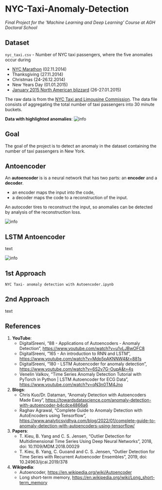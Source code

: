 # NYC-Taxi-Anomaly-Detection
*Final Project for the 'Machine Learning and Deep Learning' Course at AGH Doctoral School*

## Dataset
```nyc_taxi.csv``` - Number of NYC taxi passengers, where the five anomalies occur during 
* [NYC Marathon](https://en.wikipedia.org/wiki/2014_New_York_City_Marathon) (02.11.2014)
* Thanksgiving (27.11.2014)
* Christmas (24-26.12.2014)
* New Years Day (01.01.2015)
* [January 2015 North American blizzard](https://en.wikipedia.org/wiki/January_2015_North_American_blizzard) (26-27.01.2015)

The raw data is from the [NYC Taxi and Limousine Commission](https://www.nyc.gov/html/tlc/html/about/trip_record_data.shtml). The data file consists of aggregating the total number of taxi passengers into 30 minute buckets.

**Data with highlighted anomalies**:
![info](https://raw.githubusercontent.com/bartk97/NYC-Taxi-Anomaly-Detection/main/Images/Data%20with%20highlighted%20anomalies.png)





## Goal
The goal of the project is to detect an anomaly in the dataset containing the number of taxi passengers in New York.


## Antoencoder

An **autoencoder** is is a neural network that has two parts: an **encoder** and a **decoder**.
* an encoder maps the input into the code,
* a decoder maps the code to a reconstruction of the input.

An autocoder tires to reconstruct the input, so anomalies can be detected by analysis of the reconstruction loss.

![info](https://raw.githubusercontent.com/bartk97/NYC-Taxi-Anomaly-Detection/main/Images/Autoencoder%20architecture.png)


## LSTM Antoencoder
text

![info](https://raw.githubusercontent.com/bartk97/NYC-Taxi-Anomaly-Detection/main/Images/LSTM.png)


## 1st Approach
```NYC Taxi- anomaly detection with Autoencoder.ipynb```

## 2nd Approach
text


## References

1.	**YouTube**:
	* DigitalSreeni, “88 - Applications of Autoencoders - Anomaly Detection”, https://www.youtube.com/watch?v=u1vLJBwOFC8
	* DigitalSreeni, “165 - An introduction to RNN and LSTM”, https://www.youtube.com/watch?v=Mdp5pAKNNW4&t=881s
	* DigitalSreeni, “180 - LSTM Autoencoder for anomaly detection”, https://www.youtube.com/watch?v=6S2v7G-OupA&t=4s
	* Venelin Valkov, “Time Series Anomaly Detection Tutorial with PyTorch in Python | LSTM Autoencoder for ECG Data”, https://www.youtube.com/watch?v=qN3n0TM4Jno
2. **Blogs**:
	* Chris Kuo/Dr. Dataman, “Anomaly Detection with Autoencoders Made Easy”, https://towardsdatascience.com/anomaly-detection-with-autoencoder-b4cdce4866a6
	* Raghav Agrawal, “Complete Guide to Anomaly Detection with AutoEncoders using Tensorflow”, https://www.analyticsvidhya.com/blog/2022/01/complete-guide-to-anomaly-detection-with-autoencoders-using-tensorflow/
3.	**Papers**:
	* T. Kieu, B. Yang and C. S. Jensen, “Outlier Detection for Multidimensional Time Series Using Deep Neural Networks”, 2018, doi: 10.1109/MDM.2018.00029
	* T. Kieu, B. Yang, C. Guoand and C. S. Jensen, “Outlier Detection for Time Series with Recurrent Autoencoder Ensembles”, 2019, doi: 10.24963/ijcai.2019/378
4.	**Wikipedia**:
	* Autoencoder, https://en.wikipedia.org/wiki/Autoencoder
	* Long short-term memory, https://en.wikipedia.org/wiki/Long_short-term_memory	
